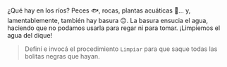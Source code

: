 <gs-attire attire-url="https://raw.githubusercontent.com/MumukiProject/mumuki-guia-gobstones-hidrica-secundaria/master/assets/attires/config_1581951367374.json"></gs-attire>

¿Qué hay en los ríos? Peces :fish:, rocas, plantas acuáticas :herb:… y, lamentablemente, también hay basura :pensive:. La basura ensucia el agua, haciendo que no podamos usarla para regar ni para tomar. ¡Limpiemos el agua del dique!

> Definí e invocá el procedimiento `Limpiar` para que saque todas las bolitas negras que hayan.